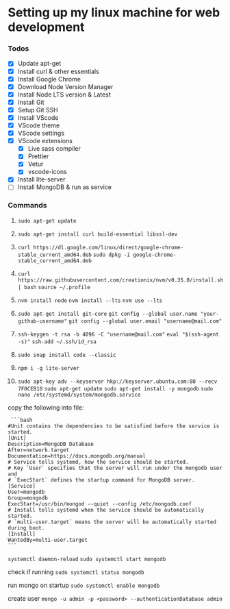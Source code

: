 # Setting up my linux machine for web development

### Todos

- [x] Update apt-get
- [x] Install curl & other essentials
- [x] Install Google Chrome
- [x] Download Node Version Manager
- [x] Install Node LTS version & Latest
- [x] Install Git
- [x] Setup Git SSH
- [x] Install VScode
- [x] VScode theme
- [x] VScode settings
- [x] VScode extensions
  - [x] Live sass compiler
  - [x] Prettier
  - [x] Vetur
  - [x] vscode-icons
- [x] Install lite-server
- [ ] Install MongoDB & run as service

### Commands


1.  `sudo apt-get update`

2.  `sudo apt-get install curl build-essential libssl-dev`

3.  `curl https://dl.google.com/linux/direct/google-chrome-stable_current_amd64.deb`
    `sudo dpkg -i google-chrome-stable_current_amd64.deb`

4.  `curl https://raw.githubusercontent.com/creationix/nvm/v0.35.0/install.sh | bash`
    `source ~/.profile`

5.  `nvm install node`
    `nvm install --lts`
    `nvm use --lts`

6.  `sudo apt-get install git-core`
    `git config --global user.name "your-github-username"`
    `git config --global user.email "username@mail.com"`

7.  `ssh-keygen -t rsa -b 4096 -C "username@mail.com"`
    `eval "$(ssh-agent -s)"`
    `ssh-add ~/.ssh/id_rsa`

8.  `sudo snap install code --classic`

12. `npm i -g lite-server`

13. `sudo apt-key adv --keyserver hkp://keyserver.ubuntu.com:80 --recv 7F0CEB10`
    `sudo apt-get update`
    `sudo apt-get install -y mongodb`
    `sudo nano /etc/systemd/system/mongodb.service`

  copy the following into file:

     ```bash 
    #Unit contains the dependencies to be satisfied before the service is started.
    [Unit]
    Description=MongoDB Database
    After=network.target
    Documentation=https://docs.mongodb.org/manual
    # Service tells systemd, how the service should be started.
    # Key `User` specifies that the server will run under the mongodb user and
    # `ExecStart` defines the startup command for MongoDB server.
    [Service]
    User=mongodb
    Group=mongodb
    ExecStart=/usr/bin/mongod --quiet --config /etc/mongodb.conf
    # Install tells systemd when the service should be automatically started.
    # `multi-user.target` means the server will be automatically started during boot.
    [Install]
    WantedBy=multi-user.target
    ```

`systemctl daemon-reload`
`sudo systemctl start mongodb`

check if running 
`sudo systemctl status mongodb`

run mongo on startup
`sudo systemctl enable mongodb`

create user
`mongo -u admin -p <password> --authenticationDatabase admin`
